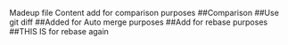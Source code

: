 Madeup file
Content add for comparison purposes
##Comparison
##Use git diff
##Added for Auto merge purposes
##Add for rebase purposes
##THIS IS for rebase again
